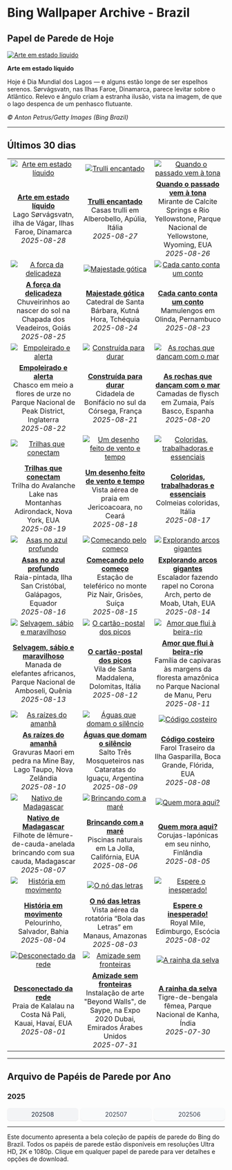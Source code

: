 # Bing Wallpaper Archive - Brazil

## Papel de Parede de Hoje

[![Arte em estado líquido](https://www.bing.com/th?id=OHR.FaroeLake_PT-BR9196671345_UHD.jpg&pid=hp&w=2560)](https://bing.codexun.com/br/detail/20250828)

**Arte em estado líquido**

Hoje é Dia Mundial dos Lagos — e alguns estão longe de ser espelhos serenos. Sørvágsvatn, nas Ilhas Faroe, Dinamarca, parece levitar sobre o Atlântico. Relevo e ângulo criam a estranha ilusão, vista na imagem, de que o lago despenca de um penhasco flutuante.

*© Anton Petrus/Getty Images (Bing Brazil)*

---

## Últimos 30 dias

| | | |
|:---:|:---:|:---:|
| [![Arte em estado líquido](https://www.bing.com/th?id=OHR.FaroeLake_PT-BR9196671345_UHD.jpg&pid=hp&w=2560)](https://bing.codexun.com/br/detail/20250828) | [![Trulli encantado](https://www.bing.com/th?id=OHR.TrulliHouses_PT-BR9475692206_UHD.jpg&pid=hp&w=2560)](https://bing.codexun.com/br/detail/20250827) | [![Quando o passado vem à tona](https://www.bing.com/th?id=OHR.YellowstoneRiver_PT-BR9693937277_UHD.jpg&pid=hp&w=2560)](https://bing.codexun.com/br/detail/20250826) | 
| **[Arte em estado líquido](https://bing.codexun.com/br/detail/20250828)**<br>Lago Sørvágsvatn, ilha de Vágar, Ilhas Faroe, Dinamarca<br>*2025-08-28* | **[Trulli encantado](https://bing.codexun.com/br/detail/20250827)**<br>Casas trulli em Alberobello, Apúlia, Itália<br>*2025-08-27* | **[Quando o passado vem à tona](https://bing.codexun.com/br/detail/20250826)**<br>Mirante de Calcite Springs e Rio Yellowstone, Parque Nacional de Yellowstone, Wyoming, EUA<br>*2025-08-26* | 
| [![A força da delicadeza](https://www.bing.com/th?id=OHR.Pepalantus_PT-BR6960217232_UHD.jpg&pid=hp&w=2560)](https://bing.codexun.com/br/detail/20250825) | [![Majestade gótica](https://www.bing.com/th?id=OHR.SaintBarbaras_PT-BR9908756704_UHD.jpg&pid=hp&w=2560)](https://bing.codexun.com/br/detail/20250824) | [![Cada canto conta um conto](https://www.bing.com/th?id=OHR.DiaFolk_PT-BR5591184698_UHD.jpg&pid=hp&w=2560)](https://bing.codexun.com/br/detail/20250823) | 
| **[A força da delicadeza](https://bing.codexun.com/br/detail/20250825)**<br>Chuveirinhos ao nascer do sol na Chapada dos Veadeiros, Goiás<br>*2025-08-25* | **[Majestade gótica](https://bing.codexun.com/br/detail/20250824)**<br>Catedral de Santa Bárbara, Kutná Hora, Tchéquia<br>*2025-08-24* | **[Cada canto conta um conto](https://bing.codexun.com/br/detail/20250823)**<br>Mamulengos em Olinda, Pernambuco<br>*2025-08-23* | 
| [![Empoleirado e alerta](https://www.bing.com/th?id=OHR.WheatearBird_PT-BR5430723539_UHD.jpg&pid=hp&w=2560)](https://bing.codexun.com/br/detail/20250822) | [![Construída para durar](https://www.bing.com/th?id=OHR.CitadelBonifacio_PT-BR4689124587_UHD.jpg&pid=hp&w=2560)](https://bing.codexun.com/br/detail/20250821) | [![As rochas que dançam com o mar](https://www.bing.com/th?id=OHR.GipuzcoaSummer_PT-BR3784755779_UHD.jpg&pid=hp&w=2560)](https://bing.codexun.com/br/detail/20250820) | 
| **[Empoleirado e alerta](https://bing.codexun.com/br/detail/20250822)**<br>Chasco em meio a flores de urze no Parque Nacional de Peak District, Inglaterra<br>*2025-08-22* | **[Construída para durar](https://bing.codexun.com/br/detail/20250821)**<br>Cidadela de Bonifácio no sul da Córsega, França<br>*2025-08-21* | **[As rochas que dançam com o mar](https://bing.codexun.com/br/detail/20250820)**<br>Camadas de flysch em Zumaia, País Basco, Espanha<br>*2025-08-20* | 
| [![Trilhas que conectam](https://www.bing.com/th?id=OHR.AvalancheLake_PT-BR3490746058_UHD.jpg&pid=hp&w=2560)](https://bing.codexun.com/br/detail/20250819) | [![Um desenho feito de vento e tempo](https://www.bing.com/th?id=OHR.Jeribeach_PT-BR3080165878_UHD.jpg&pid=hp&w=2560)](https://bing.codexun.com/br/detail/20250818) | [![Coloridas, trabalhadoras e essenciais](https://www.bing.com/th?id=OHR.ColorfulBeehives_PT-BR1350605096_UHD.jpg&pid=hp&w=2560)](https://bing.codexun.com/br/detail/20250817) | 
| **[Trilhas que conectam](https://bing.codexun.com/br/detail/20250819)**<br>Trilha do Avalanche Lake nas Montanhas Adirondack, Nova York, EUA<br>*2025-08-19* | **[Um desenho feito de vento e tempo](https://bing.codexun.com/br/detail/20250818)**<br>Vista aérea de praia em Jericoacoara, no Ceará<br>*2025-08-18* | **[Coloridas, trabalhadoras e essenciais](https://bing.codexun.com/br/detail/20250817)**<br>Colmeias coloridas, Itália<br>*2025-08-17* | 
| [![Asas no azul profundo](https://www.bing.com/th?id=OHR.SpottedEagleRay_PT-BR1035439304_UHD.jpg&pid=hp&w=2560)](https://bing.codexun.com/br/detail/20250816) | [![Começando pelo começo](https://www.bing.com/th?id=OHR.PizNairPeak_PT-BR9393263322_UHD.jpg&pid=hp&w=2560)](https://bing.codexun.com/br/detail/20250815) | [![Explorando arcos gigantes](https://www.bing.com/th?id=OHR.CoronaArch_PT-BR8379386277_UHD.jpg&pid=hp&w=2560)](https://bing.codexun.com/br/detail/20250814) | 
| **[Asas no azul profundo](https://bing.codexun.com/br/detail/20250816)**<br>Raia-pintada, Ilha San Cristóbal, Galápagos, Equador<br>*2025-08-16* | **[Começando pelo começo](https://bing.codexun.com/br/detail/20250815)**<br>Estação de teleférico no monte Piz Nair, Grisões, Suíça<br>*2025-08-15* | **[Explorando arcos gigantes](https://bing.codexun.com/br/detail/20250814)**<br>Escalador fazendo rapel no Corona Arch, perto de Moab, Utah, EUA<br>*2025-08-14* | 
| [![Selvagem, sábio e maravilhoso](https://www.bing.com/th?id=OHR.KenyaElephants_PT-BR8192553536_UHD.jpg&pid=hp&w=2560)](https://bing.codexun.com/br/detail/20250813) | [![O cartão-postal dos picos](https://www.bing.com/th?id=OHR.SantaMaddalena_PT-BR8037703771_UHD.jpg&pid=hp&w=2560)](https://bing.codexun.com/br/detail/20250812) | [![Amor que flui à beira-rio](https://www.bing.com/th?id=OHR.DiaPais_PT-BR3238446689_UHD.jpg&pid=hp&w=2560)](https://bing.codexun.com/br/detail/20250811) | 
| **[Selvagem, sábio e maravilhoso](https://bing.codexun.com/br/detail/20250813)**<br>Manada de elefantes africanos, Parque Nacional de Amboseli, Quênia<br>*2025-08-13* | **[O cartão-postal dos picos](https://bing.codexun.com/br/detail/20250812)**<br>Vila de Santa Maddalena, Dolomitas, Itália<br>*2025-08-12* | **[Amor que flui à beira-rio](https://bing.codexun.com/br/detail/20250811)**<br>Família de capivaras às margens da floresta amazônica no Parque Nacional de Manu, Peru<br>*2025-08-11* | 
| [![As raízes do amanhã](https://www.bing.com/th?id=OHR.MaoriRock_PT-BR7824460813_UHD.jpg&pid=hp&w=2560)](https://bing.codexun.com/br/detail/20250810) | [![Águas que domam o silêncio](https://www.bing.com/th?id=OHR.IguazuArgentina_PT-BR7659880739_UHD.jpg&pid=hp&w=2560)](https://bing.codexun.com/br/detail/20250809) | [![Código costeiro](https://www.bing.com/th?id=OHR.GasparillaLight_PT-BR0335671188_UHD.jpg&pid=hp&w=2560)](https://bing.codexun.com/br/detail/20250808) | 
| **[As raízes do amanhã](https://bing.codexun.com/br/detail/20250810)**<br>Gravuras Maori em pedra na Mine Bay, Lago Taupo, Nova Zelândia<br>*2025-08-10* | **[Águas que domam o silêncio](https://bing.codexun.com/br/detail/20250809)**<br>Salto Três Mosqueteiros nas Cataratas do Iguaçu, Argentina<br>*2025-08-09* | **[Código costeiro](https://bing.codexun.com/br/detail/20250808)**<br>Farol Traseiro da Ilha Gasparilla, Boca Grande, Flórida, EUA<br>*2025-08-08* | 
| [![Nativo de Madagascar](https://www.bing.com/th?id=OHR.BabyLemur_PT-BR1048379663_UHD.jpg&pid=hp&w=2560)](https://bing.codexun.com/br/detail/20250807) | [![Brincando com a maré](https://www.bing.com/th?id=OHR.CaliforniaTidepool_PT-BR9575263840_UHD.jpg&pid=hp&w=2560)](https://bing.codexun.com/br/detail/20250806) | [![Quem mora aqui?](https://www.bing.com/th?id=OHR.LaplandOwl_PT-BR9387648835_UHD.jpg&pid=hp&w=2560)](https://bing.codexun.com/br/detail/20250805) | 
| **[Nativo de Madagascar](https://bing.codexun.com/br/detail/20250807)**<br>Filhote de lêmure-de-cauda-anelada brincando com sua cauda, Madagascar<br>*2025-08-07* | **[Brincando com a maré](https://bing.codexun.com/br/detail/20250806)**<br>Piscinas naturais em La Jolla, Califórnia, EUA<br>*2025-08-06* | **[Quem mora aqui?](https://bing.codexun.com/br/detail/20250805)**<br>Corujas-lapónicas em seu ninho, Finlândia<br>*2025-08-05* | 
| [![História em movimento](https://www.bing.com/th?id=OHR.DiaCapoeirista_PT-BR1567987361_UHD.jpg&pid=hp&w=2560)](https://bing.codexun.com/br/detail/20250804) | [![O nó das letras](https://www.bing.com/th?id=OHR.RotatoriaLetras_PT-BR3269837053_UHD.jpg&pid=hp&w=2560)](https://bing.codexun.com/br/detail/20250803) | [![Espere o inesperado!](https://www.bing.com/th?id=OHR.EdinburghFringe_PT-BR1616898906_UHD.jpg&pid=hp&w=2560)](https://bing.codexun.com/br/detail/20250802) | 
| **[História em movimento](https://bing.codexun.com/br/detail/20250804)**<br>Pelourinho, Salvador, Bahia<br>*2025-08-04* | **[O nó das letras](https://bing.codexun.com/br/detail/20250803)**<br>Vista aérea da rotatória “Bola das Letras” em Manaus, Amazonas<br>*2025-08-03* | **[Espere o inesperado!](https://bing.codexun.com/br/detail/20250802)**<br>Royal Mile, Edimburgo, Escócia<br>*2025-08-02* | 
| [![Desconectado da rede](https://www.bing.com/th?id=OHR.NaPaliKauai_PT-BR1647941765_UHD.jpg&pid=hp&w=2560)](https://bing.codexun.com/br/detail/20250801) | [![Amizade sem fronteiras](https://www.bing.com/th?id=OHR.SaypeDubai_PT-BR3110184128_UHD.jpg&pid=hp&w=2560)](https://bing.codexun.com/br/detail/20250731) | [![A rainha da selva](https://www.bing.com/th?id=OHR.TigerDay_PT-BR9994663817_UHD.jpg&pid=hp&w=2560)](https://bing.codexun.com/br/detail/20250730) | 
| **[Desconectado da rede](https://bing.codexun.com/br/detail/20250801)**<br>Praia de Kalalau na Costa Nā Pali, Kauai, Havaí, EUA<br>*2025-08-01* | **[Amizade sem fronteiras](https://bing.codexun.com/br/detail/20250731)**<br>Instalação de arte "Beyond Walls", de Saype, na Expo 2020 Dubai, Emirados Árabes Unidos<br>*2025-07-31* | **[A rainha da selva](https://bing.codexun.com/br/detail/20250730)**<br>Tigre-de-bengala fêmea, Parque Nacional de Kanha, Índia<br>*2025-07-30* | 


---

## Arquivo de Papéis de Parede por Ano

### 2025
<div style="display: grid; grid-template-columns: repeat(auto-fit, minmax(80px, 1fr)); gap: 6px; margin: 12px 0;">
<a href="https://bing.codexun.com/br/archive/202508" style="padding: 6px 12px; font-size: 14px; border-radius: 6px; box-shadow: 0 1px 2px rgba(0,0,0,0.1); background-color: #f3f4f6; color: #374151; text-decoration: none; text-align: center; transition: background-color 0.2s ease; font-weight: 500;">202508</a>
<a href="https://bing.codexun.com/br/archive/202507" style="padding: 6px 12px; font-size: 14px; border-radius: 6px; box-shadow: 0 1px 2px rgba(0,0,0,0.1); background-color: #f9fafb; color: #374151; text-decoration: none; text-align: center; transition: background-color 0.2s ease;">202507</a>
<a href="https://bing.codexun.com/br/archive/202506" style="padding: 6px 12px; font-size: 14px; border-radius: 6px; box-shadow: 0 1px 2px rgba(0,0,0,0.1); background-color: #f9fafb; color: #374151; text-decoration: none; text-align: center; transition: background-color 0.2s ease;">202506</a>
</div>



---

Este documento apresenta a bela coleção de papéis de parede do Bing do Brazil. Todos os papéis de parede estão disponíveis em resoluções Ultra HD, 2K e 1080p. Clique em qualquer papel de parede para ver detalhes e opções de download.
